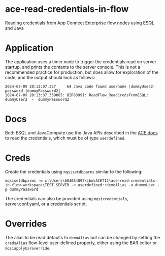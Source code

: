 # ace-read-credentials-in-flow
Reading credentials from App Connect Enterprise flow nodes using ESQL and Java


# Application

The application uses a timer node to trigger the credentials read on server startup, and prints the contents
to the server console. This is not a recommended practice for production, but does allow for exploration of 
the code, and the output should look as follows:
```
2024-07-09 20:13:07.357     64 Java code found username |dummyUser2| password |dummyPassword2|
2024-07-09 20:13:07.359005: BIP8099I: ReadFlow_ReadCredsFromESQL: dummyUser2  -  dummyPassword2 
```

# Docs

Both ESQL and JavaCompute use the Java APIs described in the [ACE docs](https://www.ibm.com/docs/en/app-connect/12.0?topic=java-accessing-credentials-from-user-code) to read the credentials, which must be of type `userdefined`.

# Creds

Create the credentials using `mqsisetdbparms` similar to the following:
```
mqsisetdbparms -w c:\Users\684084897\ibm\ACET12\ace-read-credentials-in-flow-workspace\TEST_SERVER -n userdefined::demoAlias -u dummyUser -p dummyPassword
```
The credentials can also be provided using `mqsicredentials`, server.conf.yaml, or a credentials script.

# Overrides

The alias to be read defaults to `demoAlias` but can be changed by setting the `credsAlias` flow-level
user-defined property, either using the BAR editor or `mqsiapplybaroverride`.